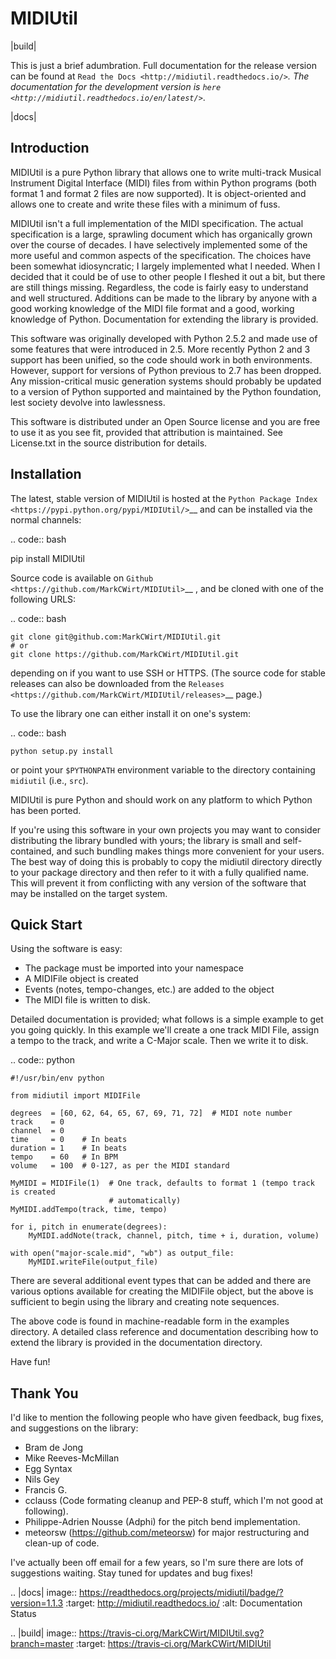 MIDIUtil
========

|build|

This is just a brief adumbration. Full documentation for the release
version can be found at `Read the Docs
<http://midiutil.readthedocs.io/>`_. The documentation for the
development version is `here <http://midiutil.readthedocs.io/en/latest/>`_.

|docs|

Introduction
------------

MIDIUtil is a pure Python library that allows one to write multi-track
Musical Instrument Digital Interface (MIDI) files from within Python
programs (both format 1 and format 2 files are now supported).
It is object-oriented and allows one to create and write these
files with a minimum of fuss.

MIDIUtil isn't a full implementation of the MIDI specification. The actual
specification is a large, sprawling document which has organically grown
over the course of decades. I have selectively implemented some of the
more useful and common aspects of the specification. The choices have
been somewhat idiosyncratic; I largely implemented what I needed. When
I decided that it could be of use to other people I fleshed it out a bit,
but there are still things missing. Regardless, the code is fairly easy to
understand and well structured. Additions can be made to the library by
anyone with a good working knowledge of the MIDI file format and a good,
working knowledge of Python. Documentation for extending the library
is provided.

This software was originally developed with Python 2.5.2 and made use of
some features that were introduced in 2.5. More recently Python 2 and 3
support has been unified, so the code should work in both environments.
However, support for versions of Python previous to 2.7 has been dropped.
Any mission-critical music generation systems should probably be updated
to a version of Python supported and maintained by the Python foundation,
lest society devolve into lawlessness.

This software is distributed under an Open Source license and you are
free to use it as you see fit, provided that attribution is maintained.
See License.txt in the source distribution for details.

Installation
------------

The latest, stable version of MIDIUtil is hosted at the `Python Package
Index <https://pypi.python.org/pypi/MIDIUtil/>`__ and can be installed
via the normal channels:

.. code:: bash

  pip install MIDIUtil

Source code is available on `Github <https://github.com/MarkCWirt/MIDIUtil>`__ ,
and be cloned with one of the following URLS:

.. code:: bash

    git clone git@github.com:MarkCWirt/MIDIUtil.git
    # or
    git clone https://github.com/MarkCWirt/MIDIUtil.git

depending on if you want to use SSH or HTTPS. (The source code
for stable releases can also be downloaded from the
`Releases <https://github.com/MarkCWirt/MIDIUtil/releases>`__
page.)

To use the library one can either install it on one's system:

.. code:: bash

    python setup.py install

or point your ``$PYTHONPATH`` environment variable to the directory
containing ``midiutil`` (i.e., ``src``).

MIDIUtil is pure Python and should work on any platform to which
Python has been ported.

If you're using this software in your own projects
you may want to consider distributing the library bundled with yours;
the library is small and self-contained, and such bundling makes things
more convenient for your users. The best way of doing this is probably
to copy the midiutil directory directly to your package directory and
then refer to it with a fully qualified name. This will prevent it from
conflicting with any version of the software that may be installed on
the target system.


Quick Start
-----------

Using the software is easy:

* The package must be imported into your namespace
* A MIDIFile object is created
* Events (notes, tempo-changes, etc.) are added to the object
* The MIDI file is written to disk.

Detailed documentation is provided; what follows is a simple example
to get you going quickly. In this example we'll create a one track MIDI
File, assign a tempo to the track, and write a C-Major scale. Then we
write it to disk.

.. code:: python

    #!/usr/bin/env python

    from midiutil import MIDIFile

    degrees  = [60, 62, 64, 65, 67, 69, 71, 72]  # MIDI note number
    track    = 0
    channel  = 0
    time     = 0    # In beats
    duration = 1    # In beats
    tempo    = 60   # In BPM
    volume   = 100  # 0-127, as per the MIDI standard

    MyMIDI = MIDIFile(1)  # One track, defaults to format 1 (tempo track is created
                          # automatically)
    MyMIDI.addTempo(track, time, tempo)

    for i, pitch in enumerate(degrees):
        MyMIDI.addNote(track, channel, pitch, time + i, duration, volume)

    with open("major-scale.mid", "wb") as output_file:
        MyMIDI.writeFile(output_file)

There are several additional event types that can be added and there are
various options available for creating the MIDIFile object, but the above
is sufficient to begin using the library and creating note sequences.

The above code is found in machine-readable form in the examples directory.
A detailed class reference and documentation describing how to extend
the library is provided in the documentation directory.

Have fun!

Thank You
---------

I'd like to mention the following people who have given feedback, bug
fixes,  and suggestions on the library:

* Bram de Jong
* Mike Reeves-McMillan
* Egg Syntax
* Nils Gey
* Francis G.
* cclauss (Code formating cleanup and PEP-8 stuff, which I'm not good at following).
* Philippe-Adrien Nousse (Adphi) for the pitch bend implementation.
* meteorsw (https://github.com/meteorsw) for major restructuring and clean-up
  of code.

I've actually been off email for a few years, so I'm sure there are lots
of suggestions waiting. Stay tuned for updates and bug fixes!

.. |docs| image:: https://readthedocs.org/projects/midiutil/badge/?version=1.1.3
   :target: http://midiutil.readthedocs.io/
   :alt: Documentation Status

.. |build| image:: https://travis-ci.org/MarkCWirt/MIDIUtil.svg?branch=master
   :target: https://travis-ci.org/MarkCWirt/MIDIUtil
